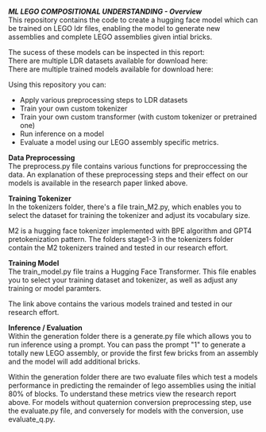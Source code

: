 ***ML LEGO COMPOSITIONAL UNDERSTANDING - Overview***  
This repository contains the code to create a hugging face model which can be trained on LEGO ldr files, 
enabling the model to generate new assemblies and complete LEGO assemblies given intial bricks.  

The sucess of these models can be inspected in this report:  
There are multiple LDR datasets available for download here:  
There are multiple trained models available for download here:  

Using this repository you can:
- Apply various preprocessing steps to LDR datasets
- Train your own custom tokenizer
- Train your own custom transformer (with custom tokenizer or pretrained one)
- Run inference on a model
- Evaluate a model using our LEGO assembly specific metrics.

**Data Preprocessing**  
The preprocess.py file contains various functions for preproccessing the data. An explanation of these preprocessing steps and their
effect on our models is available in the research paper linked above.   

**Training Tokenizer**  
In the tokenizers folder, there's a file train_M2.py, which enables you to select the dataset for training the tokenizer and adjust its  vocabulary size.  

M2 is a hugging face tokenizer implemented with BPE algorithm and GPT4 pretokenization pattern. The folders stage1-3 in the tokenizers folder contain the M2 tokenizers trained and tested in our research effort.  

**Training Model**  
The train_model.py file trains a Hugging Face Transformer. This file enables you to select your training dataset and tokenizer, as well as adjust any training or model paramters.  

The link above contains the various models trained and tested in our research effort.  

**Inference / Evaluation**  
Within the generation folder there is a generate.py file which allows you to run inference using a prompt. You can pass the prompt "1" to generate a totally new LEGO assembly, or provide the first few bricks from an assembly and the model will add additional bricks.  

Within the generation folder there are two evaluate files which test a models performance in predicting the remainder of lego assemblies
using the initial 80% of blocks. To understand these metrics view the research report above. For models without quaternion conversion preprocessing step, use the evaluate.py file, and conversely for models with the conversion, use evaluate_q.py.  





